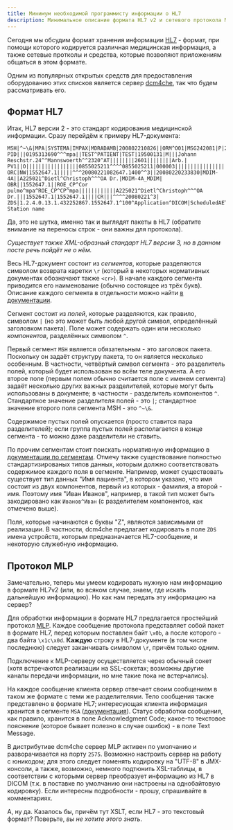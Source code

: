```yaml
---
title: Минимум необходимой программисту информации о HL7
description: Минимальное описание формата HL7 v2 и сетевого протокола MLP, необходимое для того, чтобы начать с ними работу.
---
```


Сегодня мы обсудим формат хранения информации [HL7][hl7] - формат, при помощи
которого кодируется различная медицинская информация, а также сетевые протколы
и средства, которые позволяют приложениям общаться в этом формате.

Одним из популярных открытых средств для предоставления оборудованию этих
списков является сервер [dcm4che][], так что будем рассматривать его.

## Формат HL7

Итак, HL7 версии 2 - это стандарт кодирования медицинской информации. Сразу
перейдём к примеру HL7-документа:

```
MSH|^~\&|MPA|SYSTEMA|IMPAX|MDRADAMB|200802210826||ORM^O01|MSG242081|P|2.3|
PID|||0195313690^^^mpa||TEST^PATIENT|TEST|19500131|M|||Johann Reschstr.24^^Mannswoerth^^2320^AT||||||||2601||||||||Arb.|
PV1||O|||||||||||||||||0855025211^^^^0855025211|000003||||||||||||||||||||||||20080220|
ORC|NW|1552647.1|||||^^^20080221082647.1400^^3||20080220233830|MDIM-4A||A225021^Dietl^Christoph^^^OA Dr.|MDIM-4A_MDIM|
OBR||1552647.1||ROE_CP^Cor pulmo^mpa^ROE_CP^CP^mpa||||||||||||A225021^Dietl^Christoph^^^OA Dr.|||1552647.1|1552647.1||||CR|||^^^^20080221^3|
ZDS|1.2.4.0.13.1.432252867.1552647.1^100^Application^DICOM|ScheduledAET|Scheduled Station name
```

Да, это не шутка, именно так и выглядят пакеты в HL7 (обратите внимание на
переносы строк - они важны для протокола).

_Существует также XML-образный стандарт HL7 версии 3, но в данном посте речь
пойдёт не о нём._

Весь HL7-документ состоит из _сегментов_, которые разделяются символом возврата
каретки `\r` (который в некоторых нормативных документах обозначают также
`<cr>`). В начале каждого сегмента приводится его наименование (обычно состоящее
из трёх букв). Описание каждого сегмента в отдельности можно найти
[в документации][hl7-segments].

Сегмент состоит из _полей_, которые разделяются, как правило, символом `|` (но
это может быть любой другой символ, определённый заголовком пакета). Поле может
содержать один или несколько _компонентов_, разделённых символом `^`.

Первый сегмент `MSH` является обязательным - это заголовок пакета. Поскольку он
задаёт структуру пакета, то он является несколько особенным. В частности,
четвёртый символ сегмента - это разделитель полей, который будет использован во
всём теле документа. А его второе поле (первым полем обычно считается поле с
именем сегмента) задаёт несколько других важных разделителей, которые могут быть
использованы в документе; в частности - разделитель компонентов `^`. Стандартное
значение разделителя полей - это `|`; стандартное значение второго поля сегмента
MSH - это `^~\&`.

Содержимое пустых полей опускается (просто ставится пара разделителей); если
группа пустых полей располагается в конце сегмента - то можно даже разделители
не ставить.

По прочим сегментам стоит поискать нормативную информацию в [документации по
сегментам][hl7-segments]. Отмечу также существование полностью
стандартизированых типов данных, которым должно соответствовать содержимое
каждого поля в сегменте. Например, может существовать существует тип данных "Имя
пациента", в котором указано, что имя состоит из двух компонентов, первый из
которых - фамилия, а второй - имя. Поэтому имя "Иван Иванов", например, в такой
тип может быть закодировано как `Иванов^Иван` (с разделителем компонентов, как
отмечено выше).

Поля, которые начинаются с буквы "Z", являются зависимыми от реализации. В
частности, dcm4che предлагает кодировать в поле `ZDS` имена устройств, которым
предназначается HL7-сообщение, и некоторую служебную информацию.

## Протокол MLP

Замечательно, теперь мы умеем кодировать нужную нам информацию в формате HL7v2
(или, во всяком случае, знаем, где искать дальнейшую информацию). Но как нам
передать эту информацию на сервер?

Для обработки информации в формате HL7 предлагается простейший протокол
[MLP][mlp]. Каждое сообщение протокола представляет собой пакет в формате HL7,
перед которым поставлен байт `\x0b`, а после которого - два байта `\x1c\x0d`.
**Каждую** строку в HL7-документе (в том числе последнюю) следует заканчивать
символом `\r`, причём только одним.

Подключение к MLP-серверу осуществляется через обычный сокет (хотя встречаются
реализации на SSL-сокетах; возможны другие каналы передачи информации, но мне
такие пока не встерчались).

На каждое сообщение клиента сервер отвечает своим сообщением в таком же формате
с теми же разделителями. Тело сообщения также представлено в формате HL7;
интересующая клиента информация хранится в сегменте `MSA` ([документация][msa]).
Статус обработки сообщения, как правило, хранится в поле Acknowledgment Code;
какое-то текстовое пояснение (которое бывает полезно в случае ошибок) - в поле
Text Message.

В дистрибутиве dcm4che сервер MLP активен по умолчанию и разворачивается на
порту `2575`. Возможно настроить сервер на работу с юникодом; для этого следует
поменять кодировку на "UTF-8" в JMX-консоли, а также, возможно, немного
подтюнить XSL-таблицы, в соответствии с которыми сервер преобразует информацию
из HL7 в DICOM (т.к. в поставке по умолчанию они настроены на однобайтовую
кодировку). Если интересны подробности - прошу, спрашивайте в комментариях.

А, ну да. Казалось бы, причём тут XSLT, если HL7 - это текстовый формат?
Поверьте, _вы не хотите этого знать_.

[dcm4che]: http://www.dcm4che.org/
[hl7]: https://ru.wikipedia.org/wiki/HL7_(%D0%BC%D0%B5%D0%B4%D0%B8%D1%86%D0%B8%D0%BD%D1%81%D0%BA%D0%B8%D0%B9_%D1%81%D1%82%D0%B0%D0%BD%D0%B4%D0%B0%D1%80%D1%82)
[hl7-segments]: http://www.mexi.be/documents/hl7/ch200124.htm#E12E109
[mlp]: http://www.hl7standards.com/blog/2007/05/02/hl7-mlp-minimum-layer-protocol-defined/comment-page-1/
[msa]: http://www.mexi.be/documents/hl7/ch200125.htm
